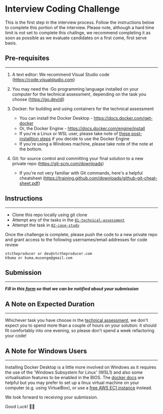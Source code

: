# Interview Coding Challenge

This is the first step in the interview process. Follow the instructions below to complete this portion of the interview. Please note, although a hard time limit is not set to complete this challnge, we recommend completing it as soon as possible as we evaluate candidates on a first come, first serve basis.

## Pre-requisites

---

1. A text editor: We recommend Visual Studio code (<https://code.visualstudio.com>)
2. You may need the :Go programming language installed on your computer for the technical assessment, depending on the task you choose (<https://go.dev/dl>)
3. Docker: for building and using containers for the technical assessment

    * You can install the Docker Desktop - <https://docs.docker.com/get-docker>
    * Or, the Docker Engine - <https://docs.docker.com/engine/install>
    * If you're a Linux or WSL user, please take note of [these post-installtion steps](https://docs.docker.com/engine/install/linux-postinstall) if you decide to use the Docker Engine
    * If you're using a Windows machine, please take note of the note at the bottom.

4. Git: for source control and committing your final solution to a new private repo (<https://git-scm.com/downloads>)
  
    * If you're not very familiar with Git commands, here's a helpful cheatsheet (<https://training.github.com/downloads/github-git-cheat-sheet.pdf>)

## Instructions

---

* Clone this repo locally using git clone
* Attempt any of the tasks in the [`01-technical-assessment`](/01-technical-assessment.md)
* Attempt the task in [`02-case-study`](/02-case-study.md)

Once the challenge is complete, please push the code to a new private repo and grant access to the following usernames/email addresses for code review

    stctheproducer or dev@stctheproducer.com
    k9uma or kuma.musenge@gmail.com

## Submission

---

***Fill in this [form](https://forms.office.com/r/SdLanzCwXv) so that we can be notified about your submission***

## A Note on Expected Duration

---

Whichever task you have choose in the [technical assessment](/01-technical-assessment.md), we don't expect you to spend more than a couple
of hours on your solution: it should fit comfortably into one evening, so please
don't spend a week refactoring your code!

## A Note for Windows Users

---

Installing Docker Desktop is a little more involved on Windows as it requires the
use of the 'Windows Subsystem for Linux' (WSL1) and also some virtualisation features
to be enabled in the BIOS. The
[docker docs](https://docs.docker.com/docker-for-windows/install/) are helpful but you
may prefer to set up a linux virtual machine on your computer (e.g. using VirtualBox),
or use a [free AWS EC1 instance](https://aws.amazon.com/free) instead.

We look forward to receiving your submission.

Good Luck! 👍🏾
